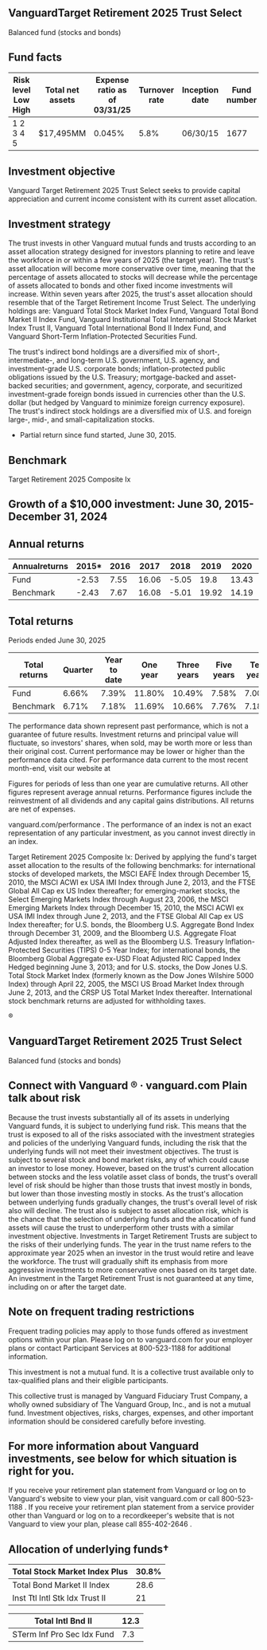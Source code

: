 ## VanguardTarget Retirement 2025 Trust Select

Balanced fund (stocks and bonds)

## Fund facts

| Risk level Low High   | Total net assets   | Expense ratio as of 03/31/25   | Turnover rate   | Inception date   |   Fund number |
|-----------------------|--------------------|--------------------------------|-----------------|------------------|---------------|
| 1 2 3 4 5             | $17,495MM          | 0.045%                         | 5.8%            | 06/30/15         |          1677 |

## Investment objective

Vanguard Target Retirement 2025 Trust Select seeks to provide capital appreciation and current income consistent with its current asset allocation.

## Investment strategy

The trust invests in other Vanguard mutual funds and trusts according to an asset allocation strategy designed for investors planning to retire and leave the workforce in or within a few years of 2025 (the target year). The trust's asset allocation will become more conservative over time, meaning that the percentage of assets allocated to stocks will decrease while the percentage of assets allocated to bonds and other fixed income investments will increase. Within seven years after 2025, the trust's asset allocation should resemble that of the Target Retirement Income Trust Select. The underlying holdings are: Vanguard Total Stock Market Index Fund, Vanguard Total Bond Market II Index Fund, Vanguard Institutional Total International Stock Market Index Trust II, Vanguard Total International Bond II Index Fund, and Vanguard Short-Term Inflation-Protected Securities Fund.

The trust's indirect bond holdings are a diversified mix of short-, intermediate-, and long-term U.S. government, U.S. agency, and investment-grade U.S. corporate bonds; inflation-protected public obligations issued by the U.S. Treasury; mortgage-backed and asset-backed securities; and government, agency, corporate, and securitized investment-grade foreign bonds issued in currencies other than the U.S. dollar (but hedged by Vanguard to minimize foreign currency exposure). The trust's indirect stock holdings are a diversified mix of U.S. and foreign large-, mid-, and small-capitalization stocks.

* Partial return since fund started, June 30, 2015.

## Benchmark

Target Retirement 2025 Composite Ix

## Growth of a $10,000 investment:  June 30, 2015-  December 31, 2024

<!-- image -->

## Annual returns

<!-- image -->

| Annualreturns   |   2015* |   2016 |   2017 |   2018 |   2019 |   2020 |   2021 |   2022 |   2023 |   2024 |
|-----------------|---------|--------|--------|--------|--------|--------|--------|--------|--------|--------|
| Fund            |   -2.53 |   7.55 |  16.06 |  -5.05 |  19.8  |  13.43 |   9.93 | -15.43 |  14.59 |   9.5  |
| Benchmark       |   -2.43 |   7.67 |  16.08 |  -5.01 |  19.92 |  14.19 |  10.09 | -15.02 |  14.74 |   9.63 |

## Total returns

Periods ended June 30, 2025

| Total returns   | Quarter   | Year to date   | One year   | Three years   | Five years   | Ten years   |
|-----------------|-----------|----------------|------------|---------------|--------------|-------------|
| Fund            | 6.66%     | 7.39%          | 11.80%     | 10.49%        | 7.58%        | 7.00%       |
| Benchmark       | 6.71%     | 7.18%          | 11.69%     | 10.66%        | 7.76%        | 7.18%       |

The performance data shown represent past performance, which is not a guarantee of future results. Investment returns and principal value will fluctuate, so investors' shares, when sold, may be worth more or less than their original cost. Current performance may be lower or higher than the performance data cited. For performance data current to the most recent month-end, visit our website at

Figures for periods of less than one year are cumulative returns. All other figures represent average annual returns. Performance figures include the reinvestment of all dividends and any capital gains distributions. All returns are net of expenses.

vanguard.com/performance  . The performance of an index is not an exact representation of any particular investment, as you cannot invest directly in an index.

Target Retirement 2025 Composite Ix: Derived by applying the fund's target asset allocation to the results of the following benchmarks: for international stocks of developed markets, the MSCI EAFE Index through December 15, 2010, the MSCI ACWI ex USA IMI Index through June 2, 2013, and the FTSE Global All Cap ex US Index thereafter; for emerging-market stocks, the Select Emerging Markets Index through August 23, 2006, the MSCI Emerging Markets Index through December 15, 2010, the MSCI ACWI ex USA IMI Index through June 2, 2013, and the FTSE Global All Cap ex US Index thereafter; for U.S. bonds, the Bloomberg U.S. Aggregate Bond Index through December 31, 2009, and the Bloomberg U.S. Aggregate Float Adjusted Index thereafter, as well as the Bloomberg U.S. Treasury Inflation-Protected Securities (TIPS) 0-5 Year Index; for international bonds, the Bloomberg Global Aggregate ex-USD Float Adjusted RIC Capped Index Hedged beginning June 3, 2013; and for U.S. stocks, the Dow Jones U.S. Total Stock Market Index (formerly known as the Dow Jones Wilshire 5000 Index) through April 22, 2005, the MSCI US Broad Market Index through June 2, 2013, and the CRSP US Total Market Index thereafter. International stock benchmark returns are adjusted for withholding taxes.

®

<!-- image -->

## VanguardTarget Retirement 2025 Trust Select

Balanced fund (stocks and bonds)

## Connect with Vanguard   ® ·    vanguard.com Plain talk about risk

Because the trust invests substantially all of its assets in underlying Vanguard funds, it is subject to underlying fund risk. This means that the trust is exposed to all of the risks associated with the investment strategies and policies of the underlying Vanguard funds, including the risk that the underlying funds will not meet their investment objectives. The trust is subject to several stock and bond market risks, any of which could cause an investor to lose money. However, based on the trust's current allocation between stocks and the less volatile asset class of bonds, the trust's overall level of risk should be higher than those trusts that invest mostly in bonds, but lower than those investing mostly in stocks. As the trust's allocation between underlying funds gradually changes, the trust's overall level of risk also will decline. The trust also is subject to asset allocation risk, which is the chance that the selection of underlying funds and the allocation of fund assets will cause the trust to underperform other trusts with a similar investment objective. Investments in Target Retirement Trusts are subject to the risks of their underlying funds. The year in the trust name refers to the approximate year 2025 when an investor in the trust would retire and leave the workforce. The trust will gradually shift its emphasis from more aggressive investments to more conservative ones based on its target date. An investment in the Target Retirement Trust is not guaranteed at any time, including on or after the target date.

## Note on frequent trading restrictions

Frequent trading policies may apply to those funds offered as investment options within your plan. Please log on to   vanguard.com for your employer plans or contact Participant Services at 800-523-1188 for additional information.

This investment is not a mutual fund. It is a collective trust available only to tax-qualified plans and their eligible participants.

This collective trust is managed by Vanguard Fiduciary Trust Company, a wholly owned subsidiary of The Vanguard Group, Inc., and is not a mutual fund. Investment objectives, risks, charges, expenses, and other important information should be considered carefully before investing.

## For more information about Vanguard investments, see below for which situation is right for you.

If you receive your retirement plan statement from Vanguard or log on to Vanguard's website to view your plan, visit vanguard.com or call 800-523-1188 . If you receive your retirement plan statement from a service provider other than Vanguard or log on to a recordkeeper's website that is not Vanguard to view your plan, please call 855-402-2646 .

## Allocation of underlying funds†

| Total Stock Market Index Plus   |   30.8% |
|---------------------------------|---------|
| Total Bond Market II Index      |    28.6 |
| Inst Ttl Intl Stk Idx Trust II  |    21   |

<!-- image -->

<!-- image -->

| Total Intl Bnd II          |   12.3 |
|----------------------------|--------|
| STerm Inf Pro Sec Idx Fund |    7.3 |